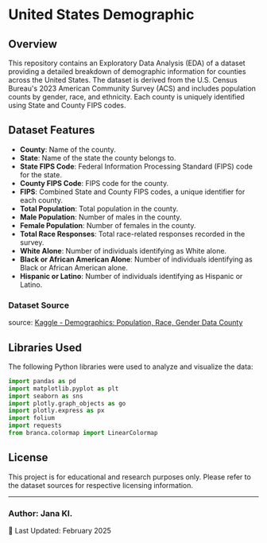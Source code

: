 # United States Demographic

## Overview
This repository contains an Exploratory Data Analysis (EDA) of a dataset providing a detailed breakdown of demographic information for counties across the United States. The dataset is derived from the U.S. Census Bureau's 2023 American Community Survey (ACS) and includes population counts by gender, race, and ethnicity. Each county is uniquely identified using State and County FIPS codes.

## Dataset Features

- **County**: Name of the county.
- **State**: Name of the state the county belongs to.
- **State FIPS Code**: Federal Information Processing Standard (FIPS) code for the state.
- **County FIPS Code**: FIPS code for the county.
- **FIPS**: Combined State and County FIPS codes, a unique identifier for each county.
- **Total Population**: Total population in the county.
- **Male Population**: Number of males in the county.
- **Female Population**: Number of females in the county.
- **Total Race Responses**: Total race-related responses recorded in the survey.
- **White Alone**: Number of individuals identifying as White alone.
- **Black or African American Alone**: Number of individuals identifying as Black or African American alone.
- **Hispanic or Latino**: Number of individuals identifying as Hispanic or Latino.

### Dataset Source
source: [Kaggle - Demographics: Population, Race, Gender Data County]('https://www.kaggle.com/datasets/ahmedmohamed2003/county-level-demographic-population-race-gender')


## Libraries Used
The following Python libraries were used to analyze and visualize the data:
```python
import pandas as pd
import matplotlib.pyplot as plt
import seaborn as sns
import plotly.graph_objects as go
import plotly.express as px
import folium
import requests
from branca.colormap import LinearColormap
```

## License
This project is for educational and research purposes only. Please refer to the dataset sources for respective licensing information.

---
### Author: Jana Kl. 
📅 Last Updated: February 2025